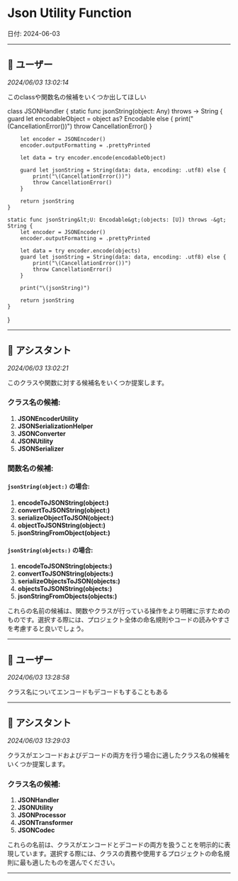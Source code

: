 # Json Utility Function

日付: 2024-06-03

---

## 👤 ユーザー
*2024/06/03 13:02:14*

このclassや関数名の候補をいくつか出してほしい

class JSONHandler {
    static func jsonString(object: Any) throws -&gt; String {
        guard let encodableObject = object as? Encodable else {
            print("\(CancellationError())")
            throw CancellationError()
        }

        let encoder = JSONEncoder()
        encoder.outputFormatting = .prettyPrinted

        let data = try encoder.encode(encodableObject)
        
        guard let jsonString = String(data: data, encoding: .utf8) else {
            print("\(CancellationError())")
            throw CancellationError()
        }

        return jsonString
    }
    
    static func jsonString&lt;U: Encodable&gt;(objects: [U]) throws -&gt; String {
        let encoder = JSONEncoder()
        encoder.outputFormatting = .prettyPrinted

        let data = try encoder.encode(objects)
        guard let jsonString = String(data: data, encoding: .utf8) else {
            print("\(CancellationError())")
            throw CancellationError()
        }

        print("\(jsonString)")
        
        return jsonString
    }
}

---

## 🤖 アシスタント
*2024/06/03 13:02:21*

このクラスや関数に対する候補名をいくつか提案します。

### クラス名の候補:
1. **JSONEncoderUtility**
2. **JSONSerializationHelper**
3. **JSONConverter**
4. **JSONUtility**
5. **JSONSerializer**

### 関数名の候補:

#### `jsonString(object:)` の場合:
1. **encodeToJSONString(object:)**
2. **convertToJSONString(object:)**
3. **serializeObjectToJSON(object:)**
4. **objectToJSONString(object:)**
5. **jsonStringFromObject(object:)**

#### `jsonString(objects:)` の場合:
1. **encodeToJSONString(objects:)**
2. **convertToJSONString(objects:)**
3. **serializeObjectsToJSON(objects:)**
4. **objectsToJSONString(objects:)**
5. **jsonStringFromObjects(objects:)**

これらの名前の候補は、関数やクラスが行っている操作をより明確に示すためのものです。選択する際には、プロジェクト全体の命名規則やコードの読みやすさを考慮すると良いでしょう。

---

## 👤 ユーザー
*2024/06/03 13:28:58*

クラス名についてエンコードもデコードもすることもある

---

## 🤖 アシスタント
*2024/06/03 13:29:03*

クラスがエンコードおよびデコードの両方を行う場合に適したクラス名の候補をいくつか提案します。

### クラス名の候補:
1. **JSONHandler**
2. **JSONUtility**
3. **JSONProcessor**
4. **JSONTransformer**
5. **JSONCodec**

これらの名前は、クラスがエンコードとデコードの両方を扱うことを明示的に表現しています。選択する際には、クラスの責務や使用するプロジェクトの命名規則に最も適したものを選んでください。

---
